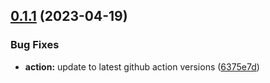 ## [0.1.1](https://github.com/alumni-ventures-group/eslint-config-av/compare/v0.1.0...v0.1.1) (2023-04-19)


### Bug Fixes

* **action:** update to latest github action versions ([6375e7d](https://github.com/alumni-ventures-group/eslint-config-av/commit/6375e7d62e9d0545b4bd5442cb71acda02f353af))
